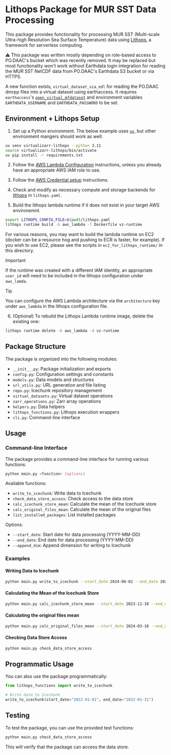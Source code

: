 # Lithops Package for MUR SST Data Processing

This package provides functionality for processing MUR SST (Multi-scale Ultra-high Resolution Sea Surface Temperature) data using [Lithops](https://lithops-cloud.github.io/), a framework for serverless computing.

⚠️ This package was written mostly depending on role-based access to PO.DAAC's bucket which was recently removed. It may be replaced but most functionality won't work without Earthdata login integration for reading the MUR SST NetCDF data from PO.DAAC's Earthdata S3 bucket or via HTTPS.

A new function exists, `virtual_dataset_via_edl` for reading the PO.DAAC dmrpp files into a virtual dataset using earthaccess. It requires `earthaccess`'s [`open_virtual_mfdataset`](https://earthaccess.readthedocs.io/en/latest/user-reference/api/api/#earthaccess.dmrpp_zarr.open_virtual_mfdataset) and environment variables `EARTHDATA_USERNAME` and `EARTHDATA_PASSWORD` to be set.

## Environment + Lithops Setup

1. Set up a Python environment. The below example uses [`uv`](https://docs.astral.sh/uv/), but other environment mangers should work as well:

```sh
uv venv virtualizarr-lithops --python 3.11
source virtualizarr-lithops/bin/activate
uv pip install -r requirements.txt
```

2. Follow the [AWS Lambda Configuration](https://lithops-cloud.github.io/docs/source/compute_config/aws_lambda.html#configuration) instructions, unless you already have an appropriate AWS IAM role to use.

3. Follow the [AWS Credential setup](https://lithops-cloud.github.io/docs/source/compute_config/aws_lambda.html#aws-credential-setup) instructions.

4. Check and modify as necessary compute and storage backends for [lithops](https://lithops-cloud.github.io/docs/source/configuration.html) in `lithops.yaml`.


5. Build the lithops lambda runtime if it does not exist in your target AWS environemnt.
```bash
export LITHOPS_CONFIG_FILE=$(pwd)/lithops.yaml
lithops runtime build -b aws_lambda -f Dockerfile vz-runtime
```

For various reasons, you may want to build the lambda runtime on EC2 (docker can be a resource hog and pushing to ECR is faster, for example). If you wish to use EC2, please see the scripts in `ec2_for_lithops_runtime/` in this directory.

> [!IMPORTANT]
> If the runtime was created with a different IAM identity, an appropriate `user_id` will need to be included in the lithops configuration under `aws_lamda`.

> [!TIP]
> You can configure the AWS Lambda architecture via the `architecture` key under `aws_lambda` in the lithops configuration file.


6. (Optional) To rebuild the Lithops Lambda runtime image, delete the existing one:

```bash
lithops runtime delete -b aws_lambda -d vz-runtime
```

## Package Structure

The package is organized into the following modules:

- `__init__.py`: Package initialization and exports
- `config.py`: Configuration settings and constants
- `models.py`: Data models and structures
- `url_utils.py`: URL generation and file listing
- `repo.py`: Icechunk repository management
- `virtual_datasets.py`: Virtual dataset operations
- `zarr_operations.py`: Zarr array operations
- `helpers.py`: Data helpers
- `lithops_functions.py`: Lithops execution wrappers
- `cli.py`: Command-line interface

## Usage

### Command-line Interface

The package provides a command-line interface for running various functions:

```bash
python main.py <function> [options]
```

Available functions:

- `write_to_icechunk`: Write data to Icechunk
- `check_data_store_access`: Check access to the data store
- `calc_icechunk_store_mean`: Calculate the mean of the Icechunk store
- `calc_original_files_mean`: Calculate the mean of the original files
- `list_installed_packages`: List installed packages

Options:

- `--start_date`: Start date for data processing (YYYY-MM-DD)
- `--end_date`: End date for data processing (YYYY-MM-DD)
- `--append_dim`: Append dimension for writing to Icechunk

### Examples

#### Writing Data to Icechunk

```bash
python main.py write_to_icechunk --start_date 2024-06-02 --end_date 2024-06-30 --append_dim time
```

#### Calculating the Mean of the Icechunk Store

```bash
python main.py calc_icechunk_store_mean --start_date 2023-11-18 --end_date 2023-11-28
```

#### Calculating the original files mean

```bash
python main.py calc_original_files_mean --start_date 2024-03-18 --end_date 2023-11-28
```

#### Checking Data Store Access

```bash
python main.py check_data_store_access
```

## Programmatic Usage

You can also use the package programmatically:

```python
from lithops_functions import write_to_icechunk

# Write data to Icechunk
write_to_icechunk(start_date="2022-01-01", end_date="2022-01-31")
```

## Testing

To test the package, you can use the provided test functions:

```bash
python main.py check_data_store_access
```

This will verify that the package can access the data store.
